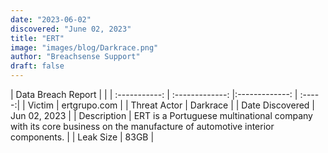 ```yaml
---
date: "2023-06-02"
discovered: "June 02, 2023"
title: "ERT"
image: "images/blog/Darkrace.png"
author: "Breachsense Support"
draft: false
---
```


| Data Breach Report           |              | 
| :-----------: | :-------------:     |:-------------:    | :-----:|
| Victim      | ertgrupo.com      | 
| Threat Actor      | Darkrace      | 
| Date Discovered      | Jun 02, 2023      | 
| Description      | ERT is a Portuguese multinational company with its core business on the manufacture of automotive interior components.      | 
| Leak Size      | 83GB      | 

